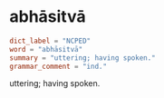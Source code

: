 # abhāsitvā

``` toml
dict_label = "NCPED"
word = "abhāsitvā"
summary = "uttering; having spoken."
grammar_comment = "ind."
```

uttering; having spoken.

